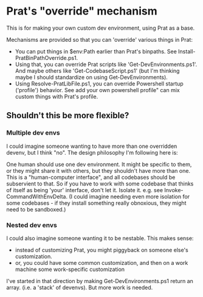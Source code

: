 # Prat's "override" mechanism

This is for making your own custom dev environment, using Prat as a base.

Mechanisms are provided so that you can 'override' various things in Prat:

- You can put things in $env:Path earlier than Prat's binpaths. See Install-PratBinPathOverride.ps1.
- Using that, you can override Prat scripts like 'Get-DevEnvironments.ps1'. And maybe others like 'Get-CodebaseScript.ps1' (but I'm thinking maybe I should standardize on using Get-DevEnvironments). 
- Using Resolve-PratLibFile.ps1, you can override Powershell startup ('profile') behavior. See add your own powershell profile" can mix custom things with Prat's profile.


## Shouldn't this be more flexible?

### Multiple dev envs
I could imagine someone wanting to have more than one overridden devenv, but I think "no".
The design philosophy I'm following here is:

One human should use one dev environment. It might be specific to them, or they might share it with others, but they shouldn't have more than one.
This is a "human-computer interface", and all codebases should be subservient to that. So if you have to work with some codebase that thinks of itself
as being 'your' interface, don't let it. Isolate it. e.g. see Invoke-CommandWithEnvDelta. (I could imagine needing even more isolation for some codebases - if they
install something really obnoxious, they might need to be sandboxed.)

### Nested dev envs
I could also imagine someone wanting it to be nestable. This makes sense:
- instead of customizing Prat, you might piggyback on someone else's customization.
- or, you could have some common customization, and then on a work machine some work-specific customization

I've started in that direction by making Get-DevEnvironments.ps1 return an array. (i.e. a 'stack' of devenvs).
But more work is needed.